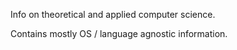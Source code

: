 Info on theoretical and applied computer science.

Contains mostly OS / language agnostic information.
